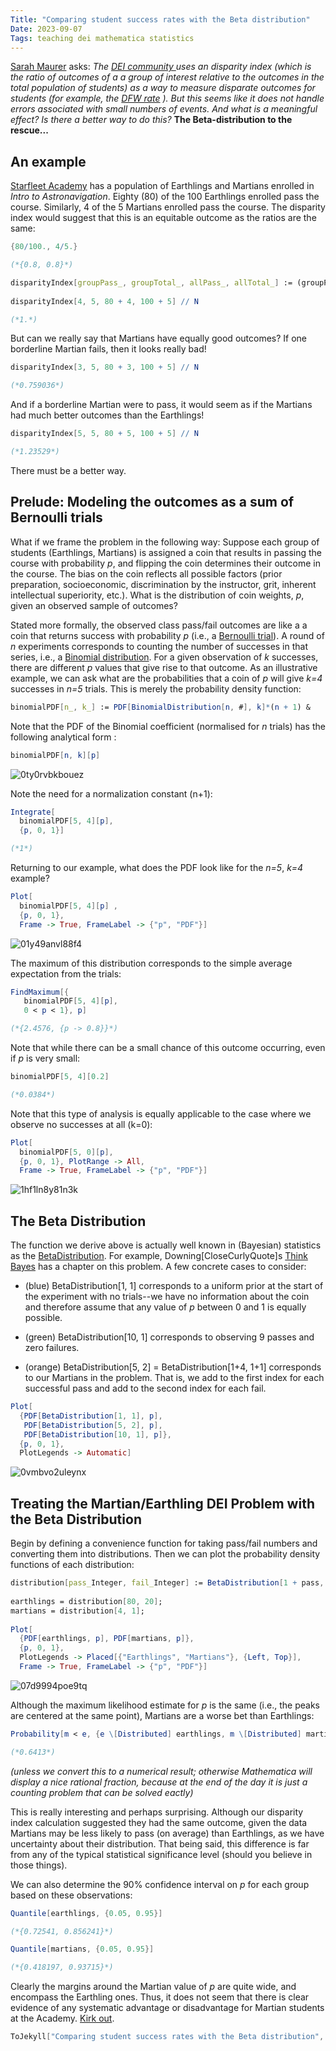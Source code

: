 ```yaml
---
Title: "Comparing student success rates with the Beta distribution"
Date: 2023-09-07
Tags: teaching dei mathematica statistics
---
```


[Sarah Maurer](https://scholar.google.com/citations?user=yiSNNfUAAAAJ&hl=en&oi=ao) asks:  *The* *[DEI community ](https://en.wikipedia.org/wiki/Diversity,_equity,_and_inclusion)* *uses an disparity index (which is the ratio of outcomes of a a group of interest relative to the outcomes in the total population of students) as a way to measure disparate outcomes for students (for example, the* *[DFW rate](https://www.everylearnereverywhere.org/blog/equity-and-dfwi-rate-or-dfw-rate/)* *).  But this seems like it does not handle errors associated with small numbers of events.  And what is a meaningful effect?  Is there a better way to do this?*  **The Beta-distribution to the rescue...**

## An example

[Starfleet Academy](https://en.wikipedia.org/wiki/Starfleet_Academy) has a population of Earthlings and Martians enrolled in *Intro to Astronavigation*. Eighty (80) of the 100 Earthlings enrolled pass the course.  Similarly, 4 of the 5 Martians enrolled pass the course.  The disparity index would suggest that this is an equitable outcome as the ratios are the same:

```mathematica
{80/100., 4/5.}

(*{0.8, 0.8}*)
```

```mathematica
disparityIndex[groupPass_, groupTotal_, allPass_, allTotal_] := (groupPass/groupTotal)/(allPass/allTotal) 
 
disparityIndex[4, 5, 80 + 4, 100 + 5] // N

(*1.*)
```

But can we really say that Martians have equally good outcomes?  If one borderline Martian fails, then it looks really bad!

```mathematica
disparityIndex[3, 5, 80 + 3, 100 + 5] // N

(*0.759036*)
```

And if a borderline Martian were to pass, it would seem as if the Martians had much better outcomes than the Earthlings!

```mathematica
disparityIndex[5, 5, 80 + 5, 100 + 5] // N

(*1.23529*)
```

There must be a better way.

## Prelude: Modeling the outcomes as a sum of Bernoulli trials

What if we frame the problem in the following way: Suppose each group of students (Earthlings, Martians) is assigned a coin that results in passing the course with probability *p*, and flipping the coin determines their outcome in the course.  The bias on the coin reflects all possible factors (prior preparation, socioeconomic, discrimination by the instructor, grit, inherent intellectual superiority, etc.).    What is the distribution of coin weights, *p*, given an observed sample of outcomes?  

Stated more formally, the observed class pass/fail outcomes are like a a coin that returns success with probability *p* (i.e., a [Bernoulli trial](https://mathworld.wolfram.com/BernoulliTrial.html)).  A round of *n* experiments corresponds to counting the number of successes in that series, i.e., a [Binomial distribution](https://mathworld.wolfram.com/BinomialDistribution.html).  For a given observation of *k* successes, there are different *p* values that give rise to that outcome.  As an illustrative example, we can ask what are the probabilities that a coin of *p* will give *k=4* successes in *n=5* trials.  This is merely the probability density function:

```mathematica
binomialPDF[n_, k_] := PDF[BinomialDistribution[n, #], k]*(n + 1) &
```

Note that the PDF of the Binomial coefficient (normalised for *n* trials) has the following analytical form :

```mathematica
binomialPDF[n, k][p]
```

![0ty0rvbkbouez](/blog/images/2023/9/7/0ty0rvbkbouez.png)

Note the need for a normalization constant (n+1):

```mathematica
Integrate[
  binomialPDF[5, 4][p], 
  {p, 0, 1}]

(*1*)
```

Returning to our example, what does the PDF look like for the *n=5*, *k=4* example?

```mathematica
Plot[
  binomialPDF[5, 4][p] , 
  {p, 0, 1}, 
  Frame -> True, FrameLabel -> {"p", "PDF"}]
```

![01y49anvl88f4](/blog/images/2023/9/7/01y49anvl88f4.png)

The maximum of this distribution corresponds to the simple average expectation from the trials:

```mathematica
FindMaximum[{
   binomialPDF[5, 4][p], 
   0 < p < 1}, p]

(*{2.4576, {p -> 0.8}}*)
```

Note that while there can be a small chance of this outcome occurring, even if *p* is very small:

```mathematica
binomialPDF[5, 4][0.2]

(*0.0384*)
```

Note that this type of analysis is equally applicable to the case where we observe no successes at all (k=0):

```mathematica
Plot[
  binomialPDF[5, 0][p], 
  {p, 0, 1}, PlotRange -> All, 
  Frame -> True, FrameLabel -> {"p", "PDF"}]
```

![1hf1ln8y81n3k](/blog/images/2023/9/7/1hf1ln8y81n3k.png)

## The Beta Distribution

The function we derive above is actually well known in (Bayesian) statistics as the [BetaDistribution](http://reference.wolfram.com/language/ref/BetaDistribution.html).  For example, Downing\[CloseCurlyQuote]s [Think Bayes](https://www.greenteapress.com/thinkbayes/html/thinkbayes005.html) has a chapter on this problem.   A few concrete cases to consider:

- (blue) BetaDistribution[1, 1] corresponds to a uniform prior at the start of the experiment with no trials--we have no information about the coin and therefore assume that any value of *p* between 0 and 1 is equally possible.

- (green) BetaDistribution[10, 1] corresponds to observing 9 passes and zero failures.  

- (orange) BetaDistribution[5, 2] = BetaDistribution[1+4, 1+1] corresponds to our Martians in the problem.  That is, we add to the first index for each successful pass and add to the second index for each fail. 

```mathematica
Plot[
  {PDF[BetaDistribution[1, 1], p], 
   PDF[BetaDistribution[5, 2], p], 
   PDF[BetaDistribution[10, 1], p]}, 
  {p, 0, 1}, 
  PlotLegends -> Automatic]
```

![0vmbvo2uleynx](/blog/images/2023/9/7/0vmbvo2uleynx.png)

## Treating the Martian/Earthling DEI Problem with the Beta Distribution

Begin by defining a convenience function for taking pass/fail numbers and converting them into distributions.  Then we can plot the probability density functions of each distribution:

```mathematica
distribution[pass_Integer, fail_Integer] := BetaDistribution[1 + pass, 1 + fail] 
 
earthlings = distribution[80, 20];
martians = distribution[4, 1]; 
 
Plot[
  {PDF[earthlings, p], PDF[martians, p]}, 
  {p, 0, 1}, 
  PlotLegends -> Placed[{"Earthlings", "Martians"}, {Left, Top}], 
  Frame -> True, FrameLabel -> {"p", "PDF"}]

```

![07d9994poe9tq](/blog/images/2023/9/7/07d9994poe9tq.png)

Although the maximum likelihood estimate for *p* is the same (i.e., the peaks are centered at the same point), Martians are a worse bet than Earthlings:

```mathematica
Probability[m < e, {e \[Distributed] earthlings, m \[Distributed] martians}] // N

(*0.6413*)
```

*(unless we convert this to a numerical result; otherwise Mathematica will display a nice rational fraction, because at the end of the day it is just a counting problem that can be solved eactly)*

This is really interesting and perhaps surprising.  Although our disparity index calculation suggested they had the same outcome, given the data Martians may be less likely to pass (on average) than Earthlings, as we have uncertainty about their distribution.    That being said, this difference is far from any of the typical statistical significance level (should you believe in those things). 

We can also determine the 90% confidence interval on *p* for each group based on these observations:

```mathematica
Quantile[earthlings, {0.05, 0.95}]

(*{0.72541, 0.856241}*)
```

```mathematica
Quantile[martians, {0.05, 0.95}]

(*{0.418197, 0.93715}*)
```

Clearly the margins around the Martian value of *p* are quite wide, and encompass the Earthling ones. Thus, it does not seem that there is clear evidence of any systematic advantage or disadvantage for Martian students at the Academy. [Kirk out](https://www.google.com/search?q=kirk+out+meme).  

```mathematica
ToJekyll["Comparing student success rates with the Beta distribution", "teaching dei mathematica statistics"]
```
